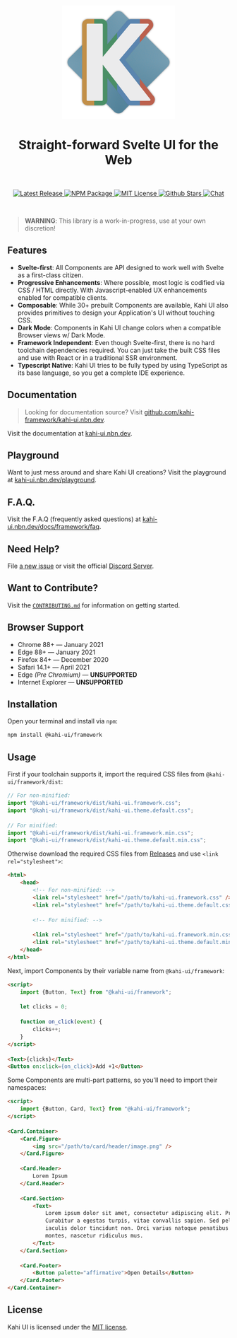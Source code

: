 <p align="center">
    <a href="https://kahi-ui.nbn.dev">
        <img src="https://raw.githubusercontent.com/novacbn/kahi-ui/main/.assets/profile.png" alt="Kahi UI Logo" width="256" />
    </a>
</p>

<h1 align="center">Straight-forward Svelte UI for the Web</h1>

<br>

<p align="center">
    <a href="https://github.com/novacbn/kahi-ui/releases/latest">
        <img alt="Latest Release" src="https://img.shields.io/github/v/tag/novacbn/kahi-ui?style=social&display_name=tag&logo=github&label=Release"/>
    </a>
    <a href="https://www.npmjs.com/package/@kahi-ui/framework">
        <img alt="NPM Package" src="https://img.shields.io/npm/dm/@kahi-ui/framework.svg?style=social&logo=npm"/>
    </a>
    <a href="https://github.com/novacbn/kahi-ui/blob/main/LICENSE">
        <img alt="MIT License" src="https://img.shields.io/github/license/novacbn/kahi-ui?style=social"/>
    </a>
    <a href="https://github.com/novacbn/kahi-ui/stargazers">
        <img alt="Github Stars" src="https://img.shields.io/github/stars/novacbn/kahi-ui?style=social&logo=github" />
    </a>
    <a href="https://kahi-ui.nbn.dev/chat">
        <img alt="Chat" src="https://img.shields.io/discord/883717132532191255.svg?style=social&logo=discord" />
    </a>
</p>

<br />

> **WARNING**: This library is a work-in-progress, use at your own discretion!

## Features

-   **Svelte-first**: All Components are API designed to work well with Svelte as a first-class citizen.
-   **Progressive Enhancements**: Where possible, most logic is codified via CSS / HTML directly. With Javascript-enabled UX enhancements enabled for compatible clients.
-   **Composable**: While 30+ prebuilt Components are available, Kahi UI also provides primitives to design your Application's UI without touching CSS.
-   **Dark Mode**: Components in Kahi UI change colors when a compatible Browser views w/ Dark Mode.
-   **Framework Independent**: Even though Svelte-first, there is no hard toolchain dependencies required. You can just take the built CSS files and use with React or in a traditional SSR environment.
-   **Typescript Native**: Kahi UI tries to be fully typed by using TypeScript as its base language, so you get a complete IDE experience.

## Documentation

> Looking for documentation source? Visit [github.com/kahi-framework/kahi-ui.nbn.dev](https://github.com/kahi-framework/kahi-ui.nbn.dev).

Visit the documentation at [kahi-ui.nbn.dev](https://kahi-ui.nbn.dev).

## Playground

Want to just mess around and share Kahi UI creations? Visit the playground at [kahi-ui.nbn.dev/playground](https://kahi-ui.nbn.dev/playground).

## F.A.Q.

Visit the F.A.Q (frequently asked questions) at [kahi-ui.nbn.dev/docs/framework/faq](https://kahi-ui.nbn.dev/docs/framework/faq).

## Need Help?

File [a new issue](https://github.com/novacbn/kahi-ui/issues/new/choose) or visit the official [Discord Server](https://kahi-ui.nbn.dev/chat).

## Want to Contribute?

Visit the [`CONTRIBUTING.md`](./CONTRIBUTING.md) for information on getting started.

## Browser Support

-   Chrome 88+ — January 2021
-   Edge 88+ — January 2021
-   Firefox 84+ — December 2020
-   Safari 14.1+ — April 2021
-   Edge _(Pre Chromium)_ — **UNSUPPORTED**
-   Internet Explorer — **UNSUPPORTED**

## Installation

Open your terminal and install via `npm`:

```bash
npm install @kahi-ui/framework
```

## Usage

First if your toolchain supports it, import the required CSS files from `@kahi-ui/framework/dist`:

```javascript
// For non-minified:
import "@kahi-ui/framework/dist/kahi-ui.framework.css";
import "@kahi-ui/framework/dist/kahi-ui.theme.default.css";

// For minified:
import "@kahi-ui/framework/dist/kahi-ui.framework.min.css";
import "@kahi-ui/framework/dist/kahi-ui.theme.default.min.css";
```

Otherwise download the required CSS files from [Releases](https://github.com/novacbn/kahi-ui/releases/latest) and use `<link rel="stylesheet">`:

```html
<html>
    <head>
        <!-- For non-minified: -->
        <link rel="stylesheet" href="/path/to/kahi-ui.framework.css" />
        <link rel="stylesheet" href="/path/to/kahi-ui.theme.default.css" />

        <!-- For minified: -->

        <link rel="stylesheet" href="/path/to/kahi-ui.framework.min.css" />
        <link rel="stylesheet" href="/path/to/kahi-ui.theme.default.min.css" />
    </head>
</html>
```

Next, import Components by their variable name from `@kahi-ui/framework`:

<!-- prettier-ignore -->
```html
<script>
    import {Button, Text} from "@kahi-ui/framework";

    let clicks = 0;

    function on_click(event) {
        clicks++;
    }
</script>

<Text>{clicks}</Text>
<Button on:click={on_click}>Add +1</Button>
```

Some Components are multi-part patterns, so you'll need to import their namespaces:

<!-- prettier-ignore -->
```html
<script>
    import {Button, Card, Text} from "@kahi-ui/framework";
</script>

<Card.Container>
    <Card.Figure>
        <img src="/path/to/card/header/image.png" />
    </Card.Figure>

    <Card.Header>
        Lorem Ipsum
    </Card.Header>

    <Card.Section>
        <Text>
            Lorem ipsum dolor sit amet, consectetur adipiscing elit. Proin et consectetur orci.
            Curabitur a egestas turpis, vitae convallis sapien. Sed pellentesque rutrum tellus, in
            iaculis dolor tincidunt non. Orci varius natoque penatibus et magnis dis parturient
            montes, nascetur ridiculus mus.
        </Text>
    </Card.Section>

    <Card.Footer>
        <Button palette="affirmative">Open Details</Button>
    </Card.Footer>
</Card.Container>
```

## License

Kahi UI is licensed under the [MIT license](./LICENSE).

